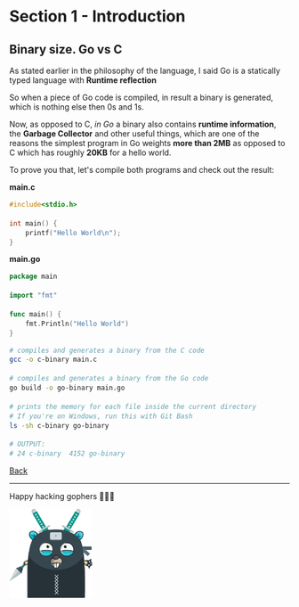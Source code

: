 # Section 1 - Introduction

## Binary size. Go vs C

As stated earlier in the philosophy of the language, I said
Go is a statically typed language with **Runtime reflection**

So when a piece of Go code is compiled, in result a binary is generated,
which is nothing else then 0s and 1s.

Now, as opposed to C, *in Go* a binary also contains **runtime information**,
the **Garbage Collector** and other useful things, which
are one of the reasons the simplest program in Go weights **more than 2MB**
as opposed to C which has roughly **20KB** for a hello world.

To prove you that, let's compile both programs and check out the result:

**main.c**
```c
#include<stdio.h>

int main() {
    printf("Hello World\n");
}
```

**main.go**
```go
package main

import "fmt"

func main() {
	fmt.Println("Hello World")
}
```

```bash
# compiles and generates a binary from the C code
gcc -o c-binary main.c

# compiles and generates a binary from the Go code
go build -o go-binary main.go

# prints the memory for each file inside the current directory
# If you're on Windows, run this with Git Bash
ls -sh c-binary go-binary

# OUTPUT:
# 24 c-binary  4152 go-binary
```

[Back](https://github.com/steevehook/udemy-go101/blob/master/section_1-introduction)

---

Happy hacking gophers 🚀🚀🚀

<img src="https://github.com/steevehook/udemy-go101/raw/master/udemy-go101.svg?sanitize=true" width="150px"/>
